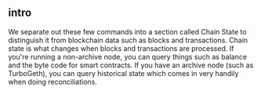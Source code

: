 ## intro
We separate out these few commands into a section called Chain State to distinguish it from blockchain data such as blocks and transactions. Chain state is what changes when blocks and transactions are processed. If you're running a non-archive node, you can query things such as balance and the byte code for smart contracts. If you have an archive node (such as TurboGeth), you can query historical state which comes in very handily when doing reconciliations.
